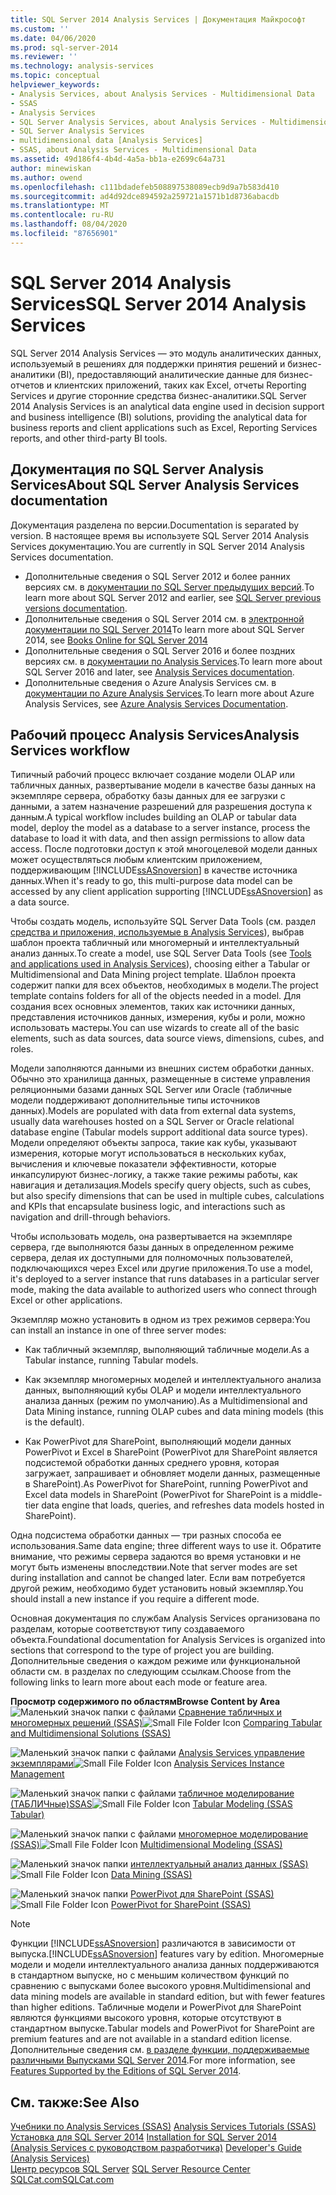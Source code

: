 ```yaml
---
title: SQL Server 2014 Analysis Services | Документация Майкрософт
ms.custom: ''
ms.date: 04/06/2020
ms.prod: sql-server-2014
ms.reviewer: ''
ms.technology: analysis-services
ms.topic: conceptual
helpviewer_keywords:
- Analysis Services, about Analysis Services - Multidimensional Data
- SSAS
- Analysis Services
- SQL Server Analysis Services, about Analysis Services - Multidimensional Data
- SQL Server Analysis Services
- multidimensional data [Analysis Services]
- SSAS, about Analysis Services - Multidimensional Data
ms.assetid: 49d186f4-4b4d-4a5a-bb1a-e2699c64a731
author: minewiskan
ms.author: owend
ms.openlocfilehash: c111bdadefeb508897538089ecb9d9a7b583d410
ms.sourcegitcommit: ad4d92dce894592a259721a1571b1d8736abacdb
ms.translationtype: MT
ms.contentlocale: ru-RU
ms.lasthandoff: 08/04/2020
ms.locfileid: "87656901"
---
```

# <a name="sql-server-2014-analysis-services"></a><span data-ttu-id="11a07-102">SQL Server 2014 Analysis Services</span><span class="sxs-lookup"><span data-stu-id="11a07-102">SQL Server 2014 Analysis Services</span></span>

  <span data-ttu-id="11a07-103">SQL Server 2014 Analysis Services — это модуль аналитических данных, используемый в решениях для поддержки принятия решений и бизнес-аналитики (BI), предоставляющий аналитические данные для бизнес-отчетов и клиентских приложений, таких как Excel, отчеты Reporting Services и другие сторонние средства бизнес-аналитики.</span><span class="sxs-lookup"><span data-stu-id="11a07-103">SQL Server 2014 Analysis Services is an analytical data engine used in decision support and business intelligence (BI) solutions, providing the analytical data for business reports and client applications such as Excel, Reporting Services reports, and other third-party BI tools.</span></span> 

## <a name="about-sql-server-analysis-services-documentation"></a><span data-ttu-id="11a07-104">Документация по SQL Server Analysis Services</span><span class="sxs-lookup"><span data-stu-id="11a07-104">About SQL Server Analysis Services documentation</span></span>

<span data-ttu-id="11a07-105">Документация разделена по версии.</span><span class="sxs-lookup"><span data-stu-id="11a07-105">Documentation is separated by version.</span></span> <span data-ttu-id="11a07-106">В настоящее время вы используете SQL Server 2014 Analysis Services документацию.</span><span class="sxs-lookup"><span data-stu-id="11a07-106">You are currently in SQL Server 2014 Analysis Services documentation.</span></span>

- <span data-ttu-id="11a07-107">Дополнительные сведения о SQL Server 2012 и более ранних версиях см. в [документации по SQL Server предыдущих версий](https://docs.microsoft.com/previous-versions/sql/).</span><span class="sxs-lookup"><span data-stu-id="11a07-107">To learn more about SQL Server 2012 and earlier, see [SQL Server previous versions documentation](https://docs.microsoft.com/previous-versions/sql/).</span></span>
- <span data-ttu-id="11a07-108">Дополнительные сведения о SQL Server 2014 см. в [электронной документации по SQL Server 2014](../index.yml)</span><span class="sxs-lookup"><span data-stu-id="11a07-108">To learn more about SQL Server 2014, see [Books Online for SQL Server 2014](../index.yml)</span></span>
- <span data-ttu-id="11a07-109">Дополнительные сведения о SQL Server 2016 и более поздних версиях см. в [документации по Analysis Services](https://docs.microsoft.com/analysis-services/).</span><span class="sxs-lookup"><span data-stu-id="11a07-109">To learn more about SQL Server 2016 and later, see [Analysis Services documentation](https://docs.microsoft.com/analysis-services/).</span></span>
- <span data-ttu-id="11a07-110">Дополнительные сведения о Azure Analysis Services см. в [документации по Azure Analysis Services](https://docs.microsoft.com/azure/analysis-services/).</span><span class="sxs-lookup"><span data-stu-id="11a07-110">To learn more about Azure Analysis Services, see [Azure Analysis Services Documentation](https://docs.microsoft.com/azure/analysis-services/).</span></span>

## <a name="analysis-services-workflow"></a><span data-ttu-id="11a07-111">Рабочий процесс Analysis Services</span><span class="sxs-lookup"><span data-stu-id="11a07-111">Analysis Services workflow</span></span>

<span data-ttu-id="11a07-112">Типичный рабочий процесс включает создание модели OLAP или табличных данных, развертывание модели в качестве базы данных на экземпляре сервера, обработку базы данных для ее загрузки с данными, а затем назначение разрешений для разрешения доступа к данным.</span><span class="sxs-lookup"><span data-stu-id="11a07-112">A typical workflow includes building an OLAP or tabular data model, deploy the model as a database to a server instance, process the database to load it with data, and then assign permissions to allow data access.</span></span> <span data-ttu-id="11a07-113">После подготовки доступ к этой многоцелевой модели данных может осуществляться любым клиентским приложением, поддерживающим [!INCLUDE[ssASnoversion](../includes/ssasnoversion-md.md)] в качестве источника данных.</span><span class="sxs-lookup"><span data-stu-id="11a07-113">When it's ready to go, this multi-purpose data model can be accessed by any client application supporting [!INCLUDE[ssASnoversion](../includes/ssasnoversion-md.md)] as a data source.</span></span>  
  
 <span data-ttu-id="11a07-114">Чтобы создать модель, используйте SQL Server Data Tools (см. раздел [средства и приложения, используемые в Analysis Services](tools-and-applications-used-in-analysis-services.md)), выбрав шаблон проекта табличный или многомерный и интеллектуальный анализ данных.</span><span class="sxs-lookup"><span data-stu-id="11a07-114">To create a model, use SQL Server Data Tools (see [Tools and applications used in Analysis Services](tools-and-applications-used-in-analysis-services.md)), choosing either a Tabular or Multidimensional and Data Mining project template.</span></span> <span data-ttu-id="11a07-115">Шаблон проекта содержит папки для всех объектов, необходимых в модели.</span><span class="sxs-lookup"><span data-stu-id="11a07-115">The project template contains folders for all of the objects needed in a model.</span></span> <span data-ttu-id="11a07-116">Для создания всех основных элементов, таких как источники данных, представления источников данных, измерения, кубы и роли, можно использовать мастеры.</span><span class="sxs-lookup"><span data-stu-id="11a07-116">You can use wizards to create all of the basic elements, such as data sources, data source views, dimensions, cubes, and roles.</span></span>  
  
 <span data-ttu-id="11a07-117">Модели заполняются данными из внешних систем обработки данных. Обычно это хранилища данных, размещенные в системе управления реляционными базами данных SQL Server или Oracle (табличные модели поддерживают дополнительные типы источников данных).</span><span class="sxs-lookup"><span data-stu-id="11a07-117">Models are populated with data from external data systems, usually data warehouses hosted on a SQL Server or Oracle relational database engine (Tabular models support additional data source types).</span></span> <span data-ttu-id="11a07-118">Модели определяют объекты запроса, такие как кубы, указывают измерения, которые могут использоваться в нескольких кубах, вычисления и ключевые показатели эффективности, которые инкапсулируют бизнес-логику, а также такие режимы работы, как навигация и детализация.</span><span class="sxs-lookup"><span data-stu-id="11a07-118">Models specify query objects, such as cubes, but also specify dimensions that can be used in multiple cubes, calculations and KPIs that encapsulate business logic, and interactions such as navigation and drill-through behaviors.</span></span>  
  
 <span data-ttu-id="11a07-119">Чтобы использовать модель, она развертывается на экземпляре сервера, где выполняются базы данных в определенном режиме сервера, делая их доступными для полномочных пользователей, подключающихся через Excel или другие приложения.</span><span class="sxs-lookup"><span data-stu-id="11a07-119">To use a model, it's deployed to a server instance that runs databases in a particular server mode, making the data available to authorized users who connect through Excel or other applications.</span></span>  
  
 <span data-ttu-id="11a07-120">Экземпляр можно установить в одном из трех режимов сервера:</span><span class="sxs-lookup"><span data-stu-id="11a07-120">You can install an instance in one of three server modes:</span></span>  
  
-   <span data-ttu-id="11a07-121">Как табличный экземпляр, выполняющий табличные модели.</span><span class="sxs-lookup"><span data-stu-id="11a07-121">As a Tabular instance, running Tabular models.</span></span>  
  
-   <span data-ttu-id="11a07-122">Как экземпляр многомерных моделей и интеллектуального анализа данных, выполняющий кубы OLAP и модели интеллектуального анализа данных (режим по умолчанию).</span><span class="sxs-lookup"><span data-stu-id="11a07-122">As a Multidimensional and Data Mining instance, running OLAP cubes and data mining models (this is the default).</span></span>  
  
-   <span data-ttu-id="11a07-123">Как PowerPivot для SharePoint, выполняющий модели данных PowerPivot и Excel в SharePoint (PowerPivot для SharePoint является подсистемой обработки данных среднего уровня, которая загружает, запрашивает и обновляет модели данных, размещенные в SharePoint).</span><span class="sxs-lookup"><span data-stu-id="11a07-123">As PowerPivot for SharePoint, running PowerPivot and Excel data models in SharePoint (PowerPivot for SharePoint is a middle-tier data engine that loads, queries, and refreshes data models hosted in SharePoint).</span></span>  
  
 <span data-ttu-id="11a07-124">Одна подсистема обработки данных — три разных способа ее использования.</span><span class="sxs-lookup"><span data-stu-id="11a07-124">Same data engine; three different ways to use it.</span></span> <span data-ttu-id="11a07-125">Обратите внимание, что режимы сервера задаются во время установки и не могут быть изменены впоследствии.</span><span class="sxs-lookup"><span data-stu-id="11a07-125">Note that server modes are set during installation and cannot be changed later.</span></span> <span data-ttu-id="11a07-126">Если вам потребуется другой режим, необходимо будет установить новый экземпляр.</span><span class="sxs-lookup"><span data-stu-id="11a07-126">You should install a new instance if you require a different mode.</span></span>  
  
 <span data-ttu-id="11a07-127">Основная документация по службам Analysis Services организована по разделам, которые соответствуют типу создаваемого объекта.</span><span class="sxs-lookup"><span data-stu-id="11a07-127">Foundational documentation for Analysis Services is organized into sections that correspond to the type of project you are building.</span></span> <span data-ttu-id="11a07-128">Дополнительные сведения о каждом режиме или функциональной области см. в разделах по следующим ссылкам.</span><span class="sxs-lookup"><span data-stu-id="11a07-128">Choose from the following links to learn more about each mode or feature area.</span></span>  
  
 <span data-ttu-id="11a07-129">**Просмотр содержимого по областям**</span><span class="sxs-lookup"><span data-stu-id="11a07-129">**Browse Content by Area**</span></span>  
 <span data-ttu-id="11a07-130">![Маленький значок папки с файлами](../../2014/integration-services/media/filefolder-small.gif "Маленький значок папки") [Сравнение табличных и многомерных решений &#40;SSAS&#41;](comparing-tabular-and-multidimensional-solutions-ssas.md)</span><span class="sxs-lookup"><span data-stu-id="11a07-130">![Small File Folder Icon](../../2014/integration-services/media/filefolder-small.gif "Small File Folder Icon") [Comparing Tabular and Multidimensional Solutions &#40;SSAS&#41;](comparing-tabular-and-multidimensional-solutions-ssas.md)</span></span>  
  
 <span data-ttu-id="11a07-131">![Маленький значок папки с файлами](../../2014/integration-services/media/filefolder-small.gif "Маленький значок папки") [Analysis Services управление экземплярами](instances/analysis-services-instance-management.md)</span><span class="sxs-lookup"><span data-stu-id="11a07-131">![Small File Folder Icon](../../2014/integration-services/media/filefolder-small.gif "Small File Folder Icon") [Analysis Services Instance Management](instances/analysis-services-instance-management.md)</span></span>  
  
 <span data-ttu-id="11a07-132">![Маленький значок папки с файлами](../../2014/integration-services/media/filefolder-small.gif "Маленький значок папки") [табличное моделирование &#40;ТАБЛИЧные&#41;SSAS](tabular-models/tabular-models-ssas.md)</span><span class="sxs-lookup"><span data-stu-id="11a07-132">![Small File Folder Icon](../../2014/integration-services/media/filefolder-small.gif "Small File Folder Icon") [Tabular Modeling &#40;SSAS Tabular&#41;](tabular-models/tabular-models-ssas.md)</span></span>  
  
 <span data-ttu-id="11a07-133">![Маленький значок папки с файлами](../../2014/integration-services/media/filefolder-small.gif "Маленький значок папки") [многомерное моделирование &#40;SSAS&#41;](multidimensional-models/multidimensional-models-ssas.md)</span><span class="sxs-lookup"><span data-stu-id="11a07-133">![Small File Folder Icon](../../2014/integration-services/media/filefolder-small.gif "Small File Folder Icon") [Multidimensional Modeling &#40;SSAS&#41;](multidimensional-models/multidimensional-models-ssas.md)</span></span>  
  
 <span data-ttu-id="11a07-134">![Маленький значок папки](../../2014/integration-services/media/filefolder-small.gif "Маленький значок папки") [интеллектуальный анализ данных &#40;SSAS&#41;](data-mining/data-mining-ssas.md)</span><span class="sxs-lookup"><span data-stu-id="11a07-134">![Small File Folder Icon](../../2014/integration-services/media/filefolder-small.gif "Small File Folder Icon") [Data Mining &#40;SSAS&#41;](data-mining/data-mining-ssas.md)</span></span>  
  
 <span data-ttu-id="11a07-135">![Маленький значок папки](../../2014/integration-services/media/filefolder-small.gif "Маленький значок папки") [PowerPivot для SharePoint &#40;SSAS&#41;](power-pivot-sharepoint/power-pivot-for-sharepoint-ssas.md)</span><span class="sxs-lookup"><span data-stu-id="11a07-135">![Small File Folder Icon](../../2014/integration-services/media/filefolder-small.gif "Small File Folder Icon") [PowerPivot for SharePoint &#40;SSAS&#41;](power-pivot-sharepoint/power-pivot-for-sharepoint-ssas.md)</span></span>  
  
> [!NOTE]  
>  <span data-ttu-id="11a07-136">Функции [!INCLUDE[ssASnoversion](../includes/ssasnoversion-md.md)] различаются в зависимости от выпуска.</span><span class="sxs-lookup"><span data-stu-id="11a07-136">[!INCLUDE[ssASnoversion](../includes/ssasnoversion-md.md)] features vary by edition.</span></span> <span data-ttu-id="11a07-137">Многомерные модели и модели интеллектуального анализа данных поддерживаются в стандартном выпуске, но с меньшим количеством функций по сравнению с выпусками более высокого уровня.</span><span class="sxs-lookup"><span data-stu-id="11a07-137">Multidimensional and data mining models are available in standard edition, but with fewer features than higher editions.</span></span> <span data-ttu-id="11a07-138">Табличные модели и PowerPivot для SharePoint являются функциями высокого уровня, которые отсутствуют в стандартном выпуске.</span><span class="sxs-lookup"><span data-stu-id="11a07-138">Tabular models and PowerPivot for SharePoint are premium features and are not available in a standard edition license.</span></span> <span data-ttu-id="11a07-139">Дополнительные сведения см. [в разделе функции, поддерживаемые различными Выпусками SQL Server 2014](../../2014/getting-started/features-supported-by-the-editions-of-sql-server-2014.md).</span><span class="sxs-lookup"><span data-stu-id="11a07-139">For more information, see [Features Supported by the Editions of SQL Server 2014](../../2014/getting-started/features-supported-by-the-editions-of-sql-server-2014.md).</span></span>  
  
## <a name="see-also"></a><span data-ttu-id="11a07-140">См. также:</span><span class="sxs-lookup"><span data-stu-id="11a07-140">See Also</span></span>  
 <span data-ttu-id="11a07-141">[Учебники по Analysis Services &#40;SSAS&#41;](analysis-services-tutorials-ssas.md) </span><span class="sxs-lookup"><span data-stu-id="11a07-141">[Analysis Services Tutorials &#40;SSAS&#41;](analysis-services-tutorials-ssas.md) </span></span>  
 <span data-ttu-id="11a07-142">[Установка для SQL Server 2014](../database-engine/install-windows/installation-for-sql-server.md) </span><span class="sxs-lookup"><span data-stu-id="11a07-142">[Installation for SQL Server 2014](../database-engine/install-windows/installation-for-sql-server.md) </span></span>  
 <span data-ttu-id="11a07-143">[&#40;Analysis Services с руководством разработчика&#41;](analysis-services-developer-documentation.md) </span><span class="sxs-lookup"><span data-stu-id="11a07-143">[Developer's Guide &#40;Analysis Services&#41;](analysis-services-developer-documentation.md) </span></span>  
 <span data-ttu-id="11a07-144">[Центр ресурсов SQL Server](https://go.microsoft.com/fwlink/?linkID=219676) </span><span class="sxs-lookup"><span data-stu-id="11a07-144">[SQL Server Resource Center](https://go.microsoft.com/fwlink/?linkID=219676) </span></span>  
 [<span data-ttu-id="11a07-145">SQLCat.com</span><span class="sxs-lookup"><span data-stu-id="11a07-145">SQLCat.com</span></span>](https://go.microsoft.com/fwlink/?linkID=220963)  
  
  
